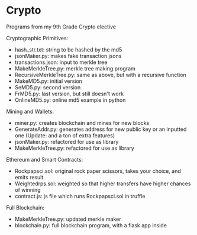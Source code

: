 # Crypto
Programs from my 9th Grade Crypto elective

Cryptographic Primitives:<br />
* hash_str.txt: string to be hashed by the md5<br />
* jsonMaker.py: makes fake transaction jsons<br />
* transactions.json: input to merkle tree<br />
* MakeMerkleTree.py: merkle tree making program<br />
* RecursiveMerkleTree.py: same as above, but with a recursive function<br />
* MakeMD5.py: initial version<br />
* SeMD5.py: second version<br />
* FrMD5.py: last version, but still doesn't work<br />
* OnlineMD5.py: online md5 example in python<br />

Mining and Wallets:<br />
* miner.py: creates blockchain and mines for new blocks<br />
* GenerateAddr.py: generates address for new public key or an inputted one (Update: and a ton of extra features)<br />
* jsonMaker.py: refactored for use as library<br />
* MakeMerkleTree.py: refactored for use as library<br />

Ethereum and Smart Contracts:<br />
* Rockpapsci.sol: original rock paper scissors, takes your choice, and emits result
* Weightedrps.sol: weighted so that higher transfers have higher chances of winning
* contract.js: js file which runs Rockpapsci.sol in truffle

Full Blockchain:
* MakeMerkleTree.py: updated merkle maker
* blockchain.py: full blockchain program, with a flask app inside
